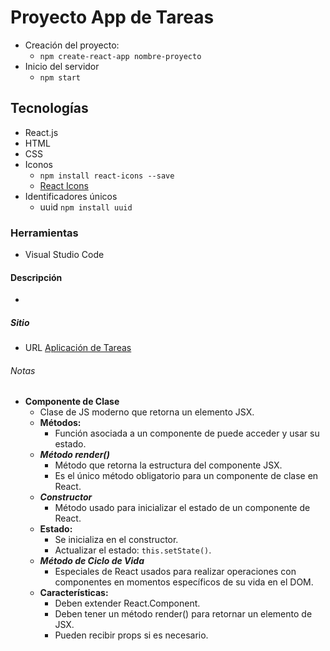 # Proyecto App de Tareas
- Creación del proyecto:
    - `npm create-react-app nombre-proyecto`
- Inicio del servidor
    - `npm start`

## Tecnologías
- React.js
- HTML
- CSS
- Iconos
    - `npm install react-icons --save`
    - [React Icons](react-icons.github.io/react-icons/)
- Identificadores únicos
    - uuid `npm install uuid`

### Herramientas
- Visual Studio Code

#### Descripción
-

##### Sitio
- URL [Aplicación de Tareas]()

###### Notas
- **Componente de Clase**
    - Clase de JS moderno que retorna un elemento JSX.
    - **Métodos:**
        - Función asociada a un componente de puede acceder y usar su estado.
    - _**Método render()**_
        - Método que retorna la estructura del componente JSX.
        - Es el único método obligatorio para un componente de clase en React.
    - _**Constructor**_
        - Método usado para inicializar el estado de un componente de React.
    - **Estado:**
        - Se inicializa en el constructor.
        - Actualizar el estado: `this.setState()`.
    - _**Método de Ciclo de Vida**_
        - Especiales de React usados para realizar operaciones con componentes en momentos específicos de su vida en el DOM.
    - **Características:**
        - Deben extender React.Component.
        - Deben tener un método render() para retornar un elemento de JSX.
        - Pueden recibir props si es necesario.